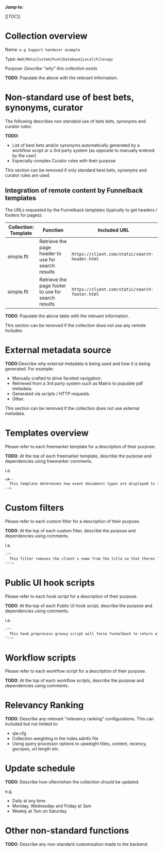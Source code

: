 **Jump to:**

[[_TOC_]]

# Collection overview

Name: `e.g Support handover example`

Type: `Web|Meta|Custom|Push|Database|Local|Filecopy`

Purpose: *Describe "why" this collection exists*

>>>
__TODO__: Populate the above with the relevant information.
>>>

# Non-standard use of best bets, synonyms, curator

The following describes non standard use of bets bets, synonyms and curator rules:

>>>
__TODO:__

* List of best bets and/or synonyms automatically generated by a workflow script or a 3rd party system (as opposite to manually entered by the user)
* Especially complex Curator rules with their purpose

This section can be removed if only standard best bets, synonyms and curator rules are used.
>>>

## Integration of remote content by Funnelback templates

The URLs requested by the Funnelback templates (typically to get headers / footers for pages):

| Collection: Template | Function | Included URL |
| ---      |  ------  |--------- |
| simple.ftl   | Retrieve the page header to use for search results   | `https://client.com/static/search-header.html` |
| simple.ftl   | Retrieve the page footer to use for search results   | `https://client.com/static/search-footer.html` |

>>>
__TODO__: Populate the above table with the relevant information.

This section can be removed if the collection does not use any remote includes.
>>>

# External metadata source

>>>
__TODO__:Describe why external metadata is being used and how it is being generated. For example:

* Manually crafted to drive faceted navigation.
* Retrieved from a 3rd party system such as Matrix to populate pdf metadata.
* Generated via scripts / HTTP requests.
* Other.

This section can be removed if the collection does not use external metadata.
>>>

# Templates overview

Please refer to each freemarker template for a description of their purpose.  

>>>
__TODO__: At the top of each freemarker template, describe the purpose
and dependencies using freemarker comments.

i.e.

```html
<#--
  This template determines how event documents types are displayed to the end user.
-->
```
>>>

# Custom filters

Please refer to each custom filter for a description of their purpose.

>>>
__TODO__: At the top of each custom filter, describe the purpose and dependencies using comments.

i.e.

```java
/**
  This filter removes the client's name from the title so that theres less redundant text on the search results page.
**/>
```
>>>

# Public UI hook scripts

Please refer to each hook script for a description of their purpose.

>>>
__TODO__: At the top of each Public UI hook script, describe the purpose and dependencies using comments.

i.e.

```java
/**
  This hook_preprocess.groovy script will force funnelback to return all results of no query is specified. This is required for listing all courses on the homepage.
**/>
```
>>>

# Workflow scripts

Please refer to each workflow script for a description of their purpose.

>>>
__TODO__: At the top of each workflow scripts, describe the purpose and dependencies using comments.
>>>

# Relevancy Ranking

>>>
__TODO__: Describe any relevant "relevancy ranking" configurations. This can included but not limited to:

* qie.cfg
* Collection weighting in the index.sdinfo file
* Using query processor options to upweight titles, content, recency, gscopes, url length etc.
>>>

# Update schedule
>>>
__TODO__: Describe how often/when the collection should be updated.

e.g.

* Daily at any time
* Monday, Wednesday and Friday at 3am
* Weekly at 7am on Saturday
>>>

# Other non-standard functions

>>>
__TODO__: Describe any non-standard customisation made to the backend.
>>>
